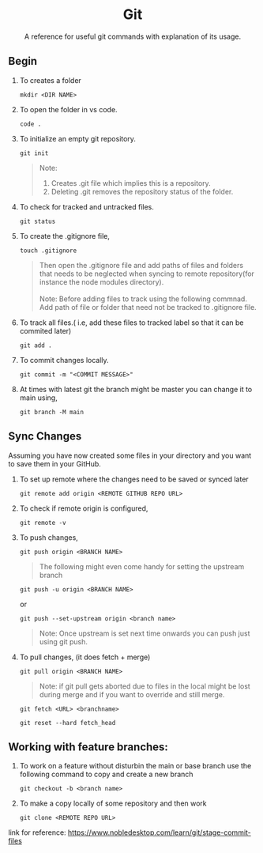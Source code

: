 <h1 align=center>Git</h1>
<p align=center>A reference for useful git commands with explanation of its usage.</p>

## Begin
1. To creates a folder
   ```
   mkdir <DIR NAME>
   ```
2. To open the folder in vs code.
   ```
   code .
   ```
3. To initialize an empty git repository.
   ```
   git init
   ```
   >Note:
   >1. Creates .git file which implies this is a repository.
   >2. Deleting .git removes the repository status of the folder.
4. To check for tracked and untracked files.
   ```
   git status
   ```
5. To create the .gitignore file,
   ```
   touch .gitignore
   ```
   >Then open the .gitignore file and add paths of files and folders that needs to be neglected when syncing to remote
   >repository(for instance the node modules directory).\
   >\
   >Note: Before adding files to track using the following commnad. Add path of file or folder that need not be tracked to
   >.gitignore file.
6. To track all files.( i.e, add these files to tracked label so that it can be commited later)
   ```
   git add .
   ```
7. To commit changes locally.
   ```
   git commit -m "<COMMIT MESSAGE>"
   ```
8. At times with latest git the branch might be master you can change it to main using,
   ```
   git branch -M main
   ```
## Sync Changes
Assuming you have now created some files in your directory and you want to save them in your GitHub.
1. To set up remote where the changes need to be saved or synced later
   ```
   git remote add origin <REMOTE GITHUB REPO URL>
   ```
2. To check if remote origin is configured,
   ```
   git remote -v
   ```
3. To push changes,
   ```
   git push origin <BRANCH NAME>
   ```
   > The following might even come handy for setting the upstream branch
   ```
   git push -u origin <BRANCH NAME>
   ```
   or
   
   ```
   git push --set-upstream origin <branch name>
   ```
   >Note: Once upstream is set next time onwards you can push just using git push.
5. To pull changes, (it does fetch + merge)
   ```
   git pull origin <BRANCH NAME>
   ```
   >Note: if git pull gets aborted due to files in the local might be lost during merge and if you want to override and
   >still merge.
   ```
   git fetch <URL> <branchname>
   ```
   ```
   git reset --hard fetch_head
   ```

## Working with feature branches:
1. To work on a feature without disturbin the main or base branch use the following command to copy and create a new branch
   ```
   git checkout -b <branch name>
   ```
2. To make a copy locally of some repository and then work
   ```
   git clone <REMOTE REPO URL>
   ```
link for reference: https://www.nobledesktop.com/learn/git/stage-commit-files
